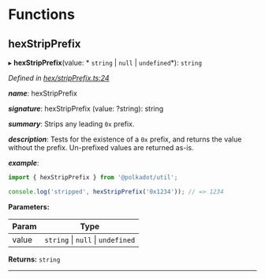 

# Functions

<a id="hexstripprefix"></a>

##  hexStripPrefix

▸ **hexStripPrefix**(value: * `string` &#124; `null` &#124; `undefined`*): `string`

*Defined in [hex/stripPrefix.ts:24](https://github.com/polkadot-js/common/blob/dc07e26/packages/util/src/hex/stripPrefix.ts#L24)*

*__name__*: hexStripPrefix

*__signature__*: hexStripPrefix (value: ?string): string

*__summary__*: Strips any leading `0x` prefix.

*__description__*: Tests for the existence of a `0x` prefix, and returns the value without the prefix. Un-prefixed values are returned as-is.

*__example__*:   

```javascript
import { hexStripPrefix } from '@polkadot/util';

console.log('stripped', hexStripPrefix('0x1234')); // => 1234
```

**Parameters:**

| Param | Type |
| ------ | ------ |
| value |  `string` &#124; `null` &#124; `undefined`|

**Returns:** `string`

___

